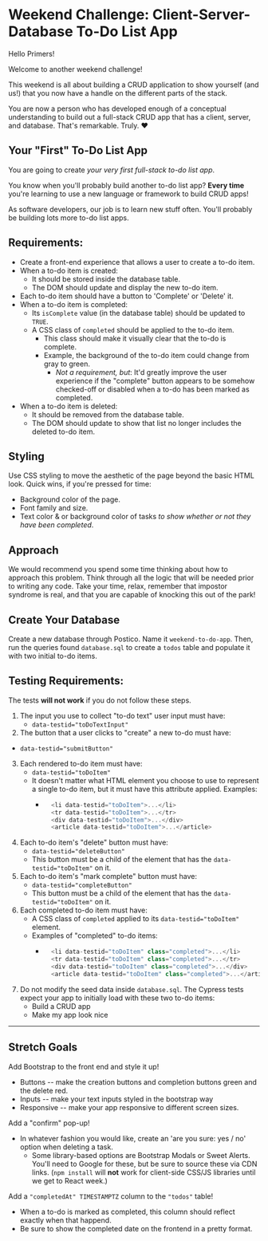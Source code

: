 # Weekend Challenge: Client-Server-Database To-Do List App

Hello Primers! 

Welcome to another weekend challenge!

This weekend is all about building a CRUD application to show yourself (and us!) that you now have a handle on the different parts of the stack.

You are now a person who has developed enough of a conceptual understanding to build out a full-stack CRUD app that has a client, server, and database. That's remarkable. Truly. ❤️

## Your "First" To-Do List App

You are going to create *your very first full-stack to-do list app*.

You know when you'll probably build another to-do list app? **Every time** you're learning to use a new language or framework to build CRUD apps!

As software developers, our job is to learn new stuff often. You'll probably be building lots more to-do list apps.

## Requirements:

* Create a front-end experience that allows a user to create a to-do item.
* When a to-do item is created:
    * It should be stored inside the database table.
    * The DOM should update and display the new to-do item.
* Each to-do item should have a button to 'Complete' or 'Delete' it.
* When a to-do item is completed:
    * Its `isComplete` value (in the database table) should be updated to `TRUE`.
    * A CSS class of `completed` should be applied to the to-do item.
        * This class should make it visually clear that the to-do is complete.
        * Example, the background of the to-do item could change from gray to green.
            * *Not a requirement, but*: It'd greatly improve the user experience if the "complete" button appears to be somehow checked-off or disabled when a to-do has been marked as completed.
* When a to-do item is deleted:
  * It should be removed from the database table.
  * The DOM should update to show that list no longer includes the deleted to-do item.

## Styling

Use CSS styling to move the aesthetic of the page beyond the basic HTML look. Quick wins, if you're pressed for time:
  - Background color of the page.
  - Font family and size.
  - Text color & or background color of tasks *to show whether or not they have been completed*.

## Approach

We would recommend you spend some time thinking about how to approach this problem. Think through all the logic that will be needed prior to writing any code. Take your time, relax, remember that impostor syndrome is real, and that you are capable of knocking this out of the park!

## Create Your Database

Create a new database through Postico. Name it `weekend-to-do-app`. Then, run the queries found `database.sql` to create a `todos` table and populate it with two initial to-do items.

## Testing Requirements:

The tests **will not work** if you do not follow these steps.

1. The input you use to collect "to-do text" user input must have:
    * `data-testid="toDoTextInput"`
2. The button that a user clicks to "create" a new to-do must have:
  * `data-testid="submitButton"`
3. Each rendered to-do item must have:
    * `data-testid="toDoItem"`
    * It doesn't matter what HTML element you choose to use to represent a single to-do item, but it must have this attribute applied. Examples:
      * ```js
          <li data-testid="toDoItem">...</li>
          <tr data-testid="toDoItem">...</tr>
          <div data-testid="toDoItem">...</div>
          <article data-testid="toDoItem">...</article>
        ```
4. Each to-do item's "delete" button must have:
    * `data-testid="deleteButton"`
    * This button must be a child of the element that has the `data-testid="toDoItem"` on it.
5. Each to-do item's "mark complete" button must have:
    * `data-testid="completeButton"`
    * This button must be a child of the element that has the `data-testid="toDoItem"` on it.
6. Each completed to-do item must have:
    * A CSS class of `completed` applied to its `data-testid="toDoItem"` element.
    * Examples of "completed" to-do items:
      * ```js
          <li data-testid="toDoItem" class="completed">...</li>
          <tr data-testid="toDoItem" class="completed">...</tr>
          <div data-testid="toDoItem" class="completed">...</div>
          <article data-testid="toDoItem" class="completed">...</article>
        ```
7. Do not modify the seed data inside `database.sql`. The Cypress tests expect your app to initially load with these two to-do items:
    * Build a CRUD app
    * Make my app look nice

---

## Stretch Goals

Add Bootstrap to the front end and style it up!
-  Buttons -- make the creation buttons and completion buttons green and the delete red.
-  Inputs -- make your text inputs styled in the bootstrap way
-  Responsive -- make your app responsive to different screen sizes.

Add a "confirm" pop-up!
- In whatever fashion you would like, create an 'are you sure: yes / no' option when deleting a task.
    - Some library-based options are Bootstrap Modals or Sweet Alerts. You'll need to Google for these, but be sure to source these via CDN links. (`npm install` will **not** work for client-side CSS/JS libraries until we get to React week.)

Add a `"completedAt" TIMESTAMPTZ` column to the `"todos"` table!
- When a to-do is marked as completed, this column should reflect exactly when that happend.
- Be sure to show the completed date on the frontend in a pretty format.
